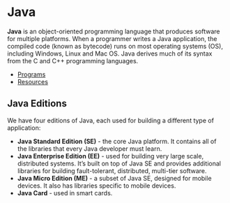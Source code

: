 # Java

**Java** is an object-oriented programming language that produces software for multiple platforms. When a programmer writes a Java application, the compiled code (known as bytecode) runs on most operating systems (OS), including Windows, Linux and Mac OS. Java derives much of its syntax from the C and C++ programming languages.

* [Programs](/Programs)
* [Resources](/Resources)

## Java Editions
We have four editions of Java, each used for building a different type of
application:
- **Java Standard Edition (SE)** - the core Java platform. It contains all of the
libraries that every Java developer must learn.
- **Java Enterprise Edition (EE)** - used for building very large scale,
distributed systems. It’s built on top of Java SE and provides additional
libraries for building fault-tolerant, distributed, multi-tier software.
- **Java Micro Edition (ME)** - a subset of Java SE, designed for mobile
devices. It also has libraries specific to mobile devices.
- **Java Card** - used in smart cards. 

